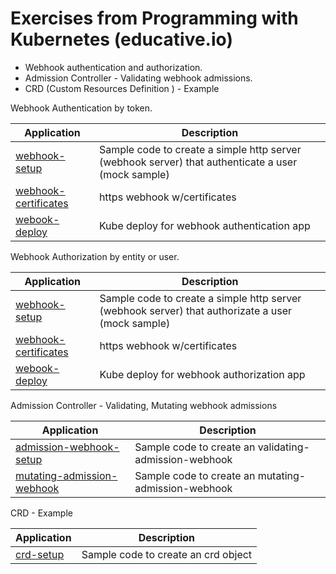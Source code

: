 # Exercises from Programming with Kubernetes (educative.io)

- Webhook authentication and authorization.
- Admission Controller - Validating webhook admissions.
- CRD (Custom Resources Definition ) - Example

Webhook Authentication by token.

| Application | Description |
|-------------|-------------|
| [webhook-setup](lab-01-webhook-auhtN/) | Sample code to create a simple http server (webhook server) that authenticate a user (mock sample)  |
| [webhook-certificates](lab-02-webhook-authN-cert) | https webhook w/certificates  |
| [webook-deploy](lab-03-webhook-authN-deploy/) | Kube deploy for webhook authentication app |


Webhook Authorization by entity or user.

| Application | Description |
|-------------|-------------|
| [webhook-setup](lab-04-webhook-authZ/) | Sample code to create a simple http server (webhook server) that authorizate a user (mock sample)  |
| [webhook-certificates](lab-05-webhook-authZ-cert) | https webhook w/certificates  |
| [webook-deploy](lab-06-webhook-authZ-deploy/) | Kube deploy for webhook authorization app |


Admission Controller - Validating, Mutating webhook admissions

| Application | Description |
|-------------|-------------|
| [admission-webhook-setup](lab-07-admission-webhook/) | Sample code to create an validating-admission-webhook |
| [mutating-admission-webhook](lab-08-mutating-admission-webhook/) | Sample code to create an mutating-admission-webhook |

CRD - Example 

| Application | Description |
|-------------|-------------|
| [crd-setup](lab-09-crd-example/) | Sample code to create an crd object |
